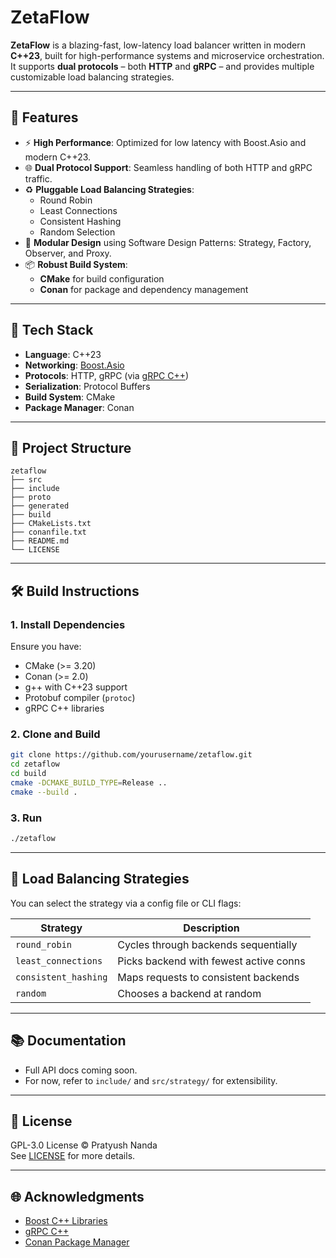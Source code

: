 # ZetaFlow

**ZetaFlow** is a blazing-fast, low-latency load balancer written in modern **C++23**, built for high-performance systems and microservice orchestration. It supports **dual protocols** – both **HTTP** and **gRPC** – and provides multiple customizable load balancing strategies.

---

## 🚀 Features

- ⚡ **High Performance**: Optimized for low latency with Boost.Asio and modern C++23.
- 🌐 **Dual Protocol Support**: Seamless handling of both HTTP and gRPC traffic.
- ♻️ **Pluggable Load Balancing Strategies**:
  - Round Robin
  - Least Connections
  - Consistent Hashing
  - Random Selection
- 👷️ **Modular Design** using Software Design Patterns: Strategy, Factory, Observer, and Proxy.
- 📦 **Robust Build System**:
  - **CMake** for build configuration
  - **Conan** for package and dependency management

---

## 🧱 Tech Stack

- **Language**: C++23
- **Networking**: [Boost.Asio](https://www.boost.org/doc/libs/release/doc/html/boost_asio.html)
- **Protocols**: HTTP, gRPC (via [gRPC C++](https://grpc.io/docs/languages/cpp/))
- **Serialization**: Protocol Buffers
- **Build System**: CMake
- **Package Manager**: Conan

---

## 📁 Project Structure

```
zetaflow
├── src
├── include
├── proto
├── generated
├── build
├── CMakeLists.txt
├── conanfile.txt
├── README.md
└── LICENSE
```

---

## 🛠️ Build Instructions

### 1. Install Dependencies

Ensure you have:
- CMake (>= 3.20)
- Conan (>= 2.0)
- g++ with C++23 support
- Protobuf compiler (`protoc`)
- gRPC C++ libraries

### 2. Clone and Build

```bash
git clone https://github.com/yourusername/zetaflow.git
cd zetaflow
cd build
cmake -DCMAKE_BUILD_TYPE=Release ..
cmake --build .
```

### 3. Run

```bash
./zetaflow
```

---

## 🧪 Load Balancing Strategies

You can select the strategy via a config file or CLI flags:

| Strategy             | Description                              |
|----------------------|------------------------------------------|
| `round_robin`        | Cycles through backends sequentially     |
| `least_connections`  | Picks backend with fewest active conns   |
| `consistent_hashing`| Maps requests to consistent backends     |
| `random`             | Chooses a backend at random              |

---

## 📚 Documentation

- Full API docs coming soon.
- For now, refer to `include/` and `src/strategy/` for extensibility.

---

## 📄 License

GPL-3.0 License © Pratyush Nanda  
See [LICENSE](LICENSE) for more details.

---

## 🌐 Acknowledgments

- [Boost C++ Libraries](https://www.boost.org/)
- [gRPC C++](https://grpc.io/)
- [Conan Package Manager](https://conan.io/)

